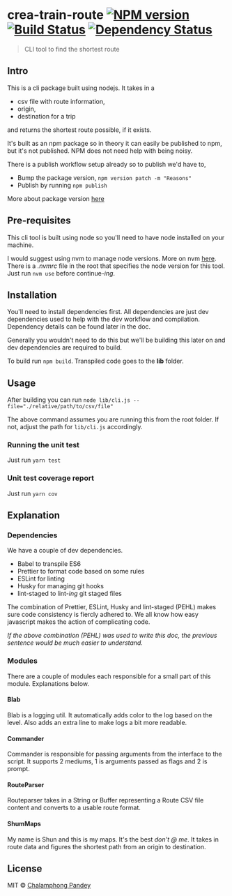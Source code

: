 # crea-train-route [![NPM version][npm-image]][npm-url] [![Build Status][travis-image]][travis-url] [![Dependency Status][daviddm-image]][daviddm-url]
> CLI tool to find the shortest route

## Intro

This is a cli package built using nodejs. It takes in a 
- csv file with route information,
- origin,
- destination for a trip 

and returns the shortest route possible, if it exists.

It's built as an npm package so in theory it can easily be published to npm, but it's not published. NPM does not need help with being noisy.

There is a publish workflow setup already so to publish we'd have to,

- Bump the package version, `npm version patch -m "Reasons"`
- Publish by running `npm publish`

More about package version [here](https://docs.npmjs.com/cli/version)

## Pre-requisites

This cli tool is built using node so you'll need to have node installed on your machine.

I would suggest using nvm to manage node versions. More on nvm [here](https://github.com/nvm-sh/nvm). There is a *.nvmrc* file in the root that specifies the node version for this tool. Just run `nvm use` before continue-*ing*.

## Installation

You'll need to install dependencies first. All dependencies are just dev dependencies used to help with the dev workflow and compilation. Dependency details can be found later in the doc. 

Generally you wouldn't need to do this but we'll be building this later on and dev dependencies are required to build.

To build run `npm build`. Transpiled code goes to the **lib** folder.

## Usage

After building you can run `node lib/cli.js --file="./relative/path/to/csv/file"`

The above command assumes you are running this from the root folder. If not, adjust the path for `lib/cli.js` accordingly.

### Running the unit test

Just run `yarn test`

### Unit test coverage report

Just run `yarn cov`

## Explanation

### Dependencies

We have a couple of dev dependencies.

- Babel to transpile ES6
- Prettier to format code based on some rules
- ESLint for linting
- Husky for managing git hooks
- lint-staged to lint-*ing* git staged files

The combination of Prettier, ESLint, Husky and lint-staged (PEHL) makes sure code consistency is fiercly adhered to. We all know how easy javascript makes the action of complicating code. 

*If the above combination (PEHL) was used to write this doc, the previous sentence would be much easier to understand.*

### Modules

There are a couple of modules each responsible for a small part of this module. Explanations below.

#### Blab

Blab is a logging util. It automatically adds color to the log based on the level. Also adds an extra line to make logs a bit more readable.

#### Commander

Commander is responsible for passing arguments from the interface to the script. It supports 2 mediums, 1 is arguments passed as flags and 2 is prompt.

#### RouteParser

Routeparser takes in a String or Buffer representing a Route CSV file content and converts to a usable route format.

#### ShumMaps

My name is Shun and this is my maps. It's the best *don't @ me*. It takes in route data and figures the shortest path from an origin to destination.

## License

MIT © [Chalamphong Pandey](chalamphong.com)


[npm-image]: https://badge.fury.io/js/crea-train-route.svg
[npm-url]: https://npmjs.org/package/crea-train-route
[travis-image]: https://travis-ci.com/chalamphong/crea-train-route.svg?branch=master
[travis-url]: https://travis-ci.com/chalamphong/crea-train-route
[daviddm-image]: https://david-dm.org/chalamphong/crea-train-route.svg?theme=shields.io
[daviddm-url]: https://david-dm.org/chalamphong/crea-train-route
